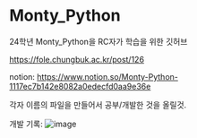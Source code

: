 # Monty_Python
24학년 Monty_Python을 RC자가 학습을 위한 깃허브

https://fole.chungbuk.ac.kr/post/126

notion: https://www.notion.so/Monty-Python-1117ec7b142e8082a0edecfd0aa9e36e

각자 이름의 파일을 만들어서 공부/개발한 것을 올릴것.

개발 기록:
![image](https://github.com/user-attachments/assets/72f7527a-2f39-44c1-be4d-eb0b0931168f)

